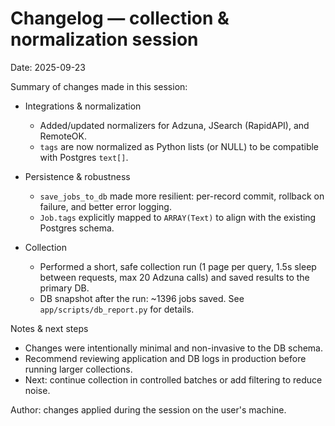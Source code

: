 
# Changelog — collection & normalization session

Date: 2025-09-23

Summary of changes made in this session:

- Integrations & normalization
  - Added/updated normalizers for Adzuna, JSearch (RapidAPI), and RemoteOK.
  - `tags` are now normalized as Python lists (or NULL) to be compatible with Postgres `text[]`.

- Persistence & robustness
  - `save_jobs_to_db` made more resilient: per-record commit, rollback on failure, and better error logging.
  - `Job.tags` explicitly mapped to `ARRAY(Text)` to align with the existing Postgres schema.

- Collection
  - Performed a short, safe collection run (1 page per query, 1.5s sleep between requests, max 20 Adzuna calls) and saved results to the primary DB.
  - DB snapshot after the run: ~1396 jobs saved. See `app/scripts/db_report.py` for details.

Notes & next steps

- Changes were intentionally minimal and non-invasive to the DB schema.
- Recommend reviewing application and DB logs in production before running larger collections.
- Next: continue collection in controlled batches or add filtering to reduce noise.

Author: changes applied during the session on the user's machine.
